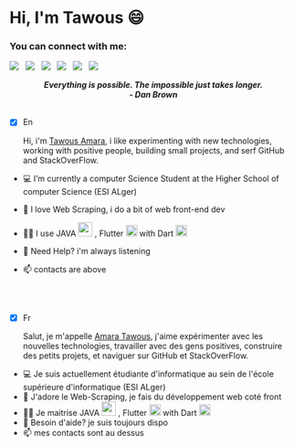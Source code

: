 <!--
**tawousama/tawousama** is a ✨ _special_ ✨ repository because its `README.md` (this file) appears on your GitHub profile.

Here are some ideas to get you started:

- 🔭 I’m currently working on ...
- 🌱 I’m currently learning ...
- 👯 I’m looking to collaborate on ...
- 🤔 I’m looking for help with ...
- 💬 Ask me about ...
- 📫 How to reach me: ...
- 😄 Pronouns: ...
- ⚡ Fun fact: ...
-->

# Hi, I'm Tawous 😄

### You can connect with me:

<a href="www.linkedin.com/in/tawousamara/" target="_blank"><img src="https://img.shields.io/badge/LinkedIn-0077B5?style=for-the-badge&logo=linkedin&logoColor=white"></img></a>&nbsp;&nbsp;
<a href="mailto:kt_amara@esi.dz"><img src="https://img.shields.io/badge/Gmail-D14836?style=for-the-badge&logo=gmail&logoColor=white"></img></a>&nbsp;&nbsp;
<a href="mailto:tawousamara@gmail.com"><img src="https://img.shields.io/badge/Gmail-D14836?style=for-the-badge&logo=gmail&logoColor=white"></img></a>&nbsp;&nbsp;
<a href="https://github.com/tawousama"><img src="https://img.shields.io/badge/GitHub-100000?style=for-the-badge&logo=github&logoColor=white"></img></a>&nbsp;&nbsp;
<a href="https://stackoverflow.com/users/16706966/amara-tawous/"><img src="https://img.shields.io/badge/Stack_Overflow-FE7A16?style=for-the-badge&logo=stack-overflow&logoColor=white"></img></a>&nbsp;&nbsp;
<a href="https://twitter.com/Amata68650600"><img src="https://img.shields.io/badge/Twitter-1DA1F2?style=for-the-badge&logo=twitter&logoColor=white"></img></a>&nbsp;&nbsp;
<p align='center'><em><b>Everything is possible. The impossible just takes longer.</b></em>
<br/>
 <em><b>- Dan Brown</b></em>
<br><br/>
  
* [x] En
  
  Hi, i'm [Tawous Amara](https://github.com/tawousama), i like experimenting with new technologies, working with positive people, building small projects, and serf GitHub and StackOverFlow. 

- 💻 I’m currently a computer Science Student at the Higher School of computer Science (ESI ALger)
- 📝 I love Web Scraping, i do a bit of web front-end dev  
- 👨‍💻 I use JAVA <img width="25px" height="25px" src="https://img.icons8.com/color/48/000000/java-coffee-cup-logo.png" /> , Flutter <img width="20px" height="20px" src="https://img.icons8.com/color/452/flutter.png"/> with Dart <img src="https://img.icons8.com/color/48/000000/dart.png"  width="20px" height="20px" />  
- 💬 Need Help? i'm always listening
- 📫 contacts are above
 
  <br><br>
  
* [x] Fr

   Salut, je m'appelle [Amara Tawous](https://github.com/tawousama), j'aime expérimenter avec les nouvelles technologies, travailler avec des gens positives, construire des petits projets, et naviguer sur GitHub et StackOverFlow.
  
- 💻 Je suis actuellement étudiante d'informatique au sein de l'école supérieure d'informatique (ESI ALger)
- 📝 J'adore le Web-Scraping, je fais du développement web coté front 
- 👨‍💻 Je maitrise JAVA <img width="25px" height="25px" src="https://img.icons8.com/color/48/000000/java-coffee-cup-logo.png" /> , Flutter <img width="20px" height="20px" src="https://img.icons8.com/color/452/flutter.png"/> with Dart <img src="https://img.icons8.com/color/48/000000/dart.png"  width="20px" height="20px" />  
- 💬 Besoin d'aide? je suis toujours dispo
- 📫 mes contacts sont au dessus
 
  
  


